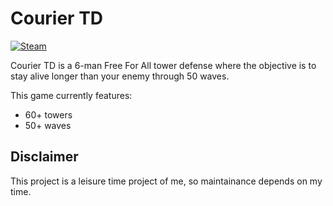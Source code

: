 # Courier TD
[<img alt="Steam" src="https://img.shields.io/badge/Steam-Workshop-green.svg?logo=steam&logoColor=white">](https://steamcommunity.com/sharedfiles/filedetails/?id=1857876005)

Courier TD is a 6-man Free For All tower defense where the objective is to stay alive longer than your enemy through 50 waves.

This game currently features:
* 60+ towers
* 50+ waves

## Disclaimer
This project is a leisure time project of me, so maintainance depends on my time.
